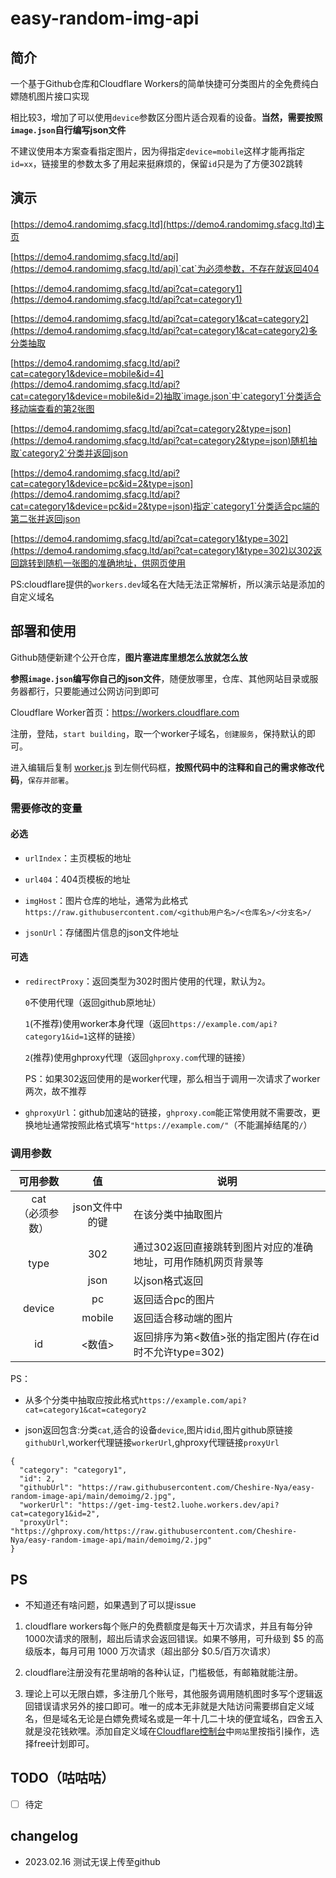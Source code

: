 # easy-random-img-api

## 简介

一个基于Github仓库和Cloudflare Workers的简单快捷可分类图片的全免费纯白嫖随机图片接口实现

相比较3，增加了可以使用`device`参数区分图片适合观看的设备。**当然，需要按照`image.json`自行编写json文件**

不建议使用本方案查看指定图片，因为得指定`device=mobile`这样才能再指定`id=xx`，链接里的参数太多了用起来挺麻烦的，保留`id`只是为了方便302跳转

## 演示

[https://demo4.randomimg.sfacg.ltd](https://demo4.randomimg.sfacg.ltd)主页

[https://demo4.randomimg.sfacg.ltd/api](https://demo4.randomimg.sfacg.ltd/api)`cat`为必须参数，不存在就返回404

[https://demo4.randomimg.sfacg.ltd/api?cat=category1](https://demo4.randomimg.sfacg.ltd/api?cat=category1)

[https://demo4.randomimg.sfacg.ltd/api?cat=category1&cat=category2](https://demo4.randomimg.sfacg.ltd/api?cat=category1&cat=category2)多分类抽取

[https://demo4.randomimg.sfacg.ltd/api?cat=category1&device=mobile&id=4](https://demo4.randomimg.sfacg.ltd/api?cat=category1&device=mobile&id=2)抽取`image.json`中`category1`分类适合移动端查看的第2张图

[https://demo4.randomimg.sfacg.ltd/api?cat=category2&type=json](https://demo4.randomimg.sfacg.ltd/api?cat=category2&type=json)随机抽取`category2`分类并返回json

[https://demo4.randomimg.sfacg.ltd/api?cat=category1&device=pc&id=2&type=json](https://demo4.randomimg.sfacg.ltd/api?cat=category1&device=pc&id=2&type=json)指定`category1`分类适合pc端的第二张并返回json

[https://demo4.randomimg.sfacg.ltd/api?cat=category1&type=302](https://demo4.randomimg.sfacg.ltd/api?cat=category1&type=302)以302返回跳转到随机一张图的准确地址，供网页使用

PS:cloudflare提供的`workers.dev`域名在大陆无法正常解析，所以演示站是添加的自定义域名

## 部署和使用

Github随便新建个公开仓库，**图片塞进库里想怎么放就怎么放**

**参照`image.json`编写你自己的json文件**，随便放哪里，仓库、其他网站目录或服务器都行，只要能通过公网访问到即可

Cloudflare Worker首页：https://workers.cloudflare.com

注册，登陆，`start building`，取一个worker子域名，`创建服务`，保持默认的即可。

进入编辑后复制 [worker.js](https://github.com/Cheshire-Nya/easy-random-img-api/blob/main/方案3/worker.js)  到左侧代码框，**按照代码中的注释和自己的需求修改代码**，`保存并部署`。

### 需要修改的变量

#### 必选

- `urlIndex`：主页模板的地址

- `url404`：404页模板的地址

- `imgHost`：图片仓库的地址，通常为此格式`https://raw.githubusercontent.com/<github用户名>/<仓库名>/<分支名>/`

- `jsonUrl`：存储图片信息的json文件地址

#### 可选

- `redirectProxy`：返回类型为302时图片使用的代理，默认为`2`。

   `0`不使用代理（返回github原地址）

   `1`(不推荐)使用worker本身代理（返回`https://example.com/api?category1&id=1`这样的链接）

   `2`(推荐)使用ghproxy代理（返回`ghproxy.com`代理的链接）  

   PS：如果302返回使用的是worker代理，那么相当于调用一次请求了worker两次，故不推荐

- `ghproxyUrl`：github加速站的链接，`ghproxy.com`能正常使用就不需要改，更换地址通常按照此格式填写`"https://example.com/"`（不能漏掉结尾的`/`）

### 调用参数

<table>
<thead>
  <tr>
    <th>可用参数</th>
    <th>值</th>
    <th>说明</th>
  </tr>
</thead>
<tbody>
  <tr>
    <td align="center">cat<br>（必须参数）</td>
    <td align="center">json文件中的键</td>
    <td>在该分类中抽取图片</td>
  </tr>
  <tr>
    <td align="center" rowspan="2">type</td>
    <td align="center">302</td>
    <td>通过302返回直接跳转到图片对应的准确地址，可用作随机网页背景等</td>
  </tr>
    <tr>
    <td align="center">json</td>
    <td>以json格式返回</td>
  </tr>
  <tr>
    <td align="center" rowspan="2">device</td>
    <td align="center">pc</td>
    <td>返回适合pc的图片</td>
  </tr>
  <tr>
    <td align="center">mobile</td>
    <td>返回适合移动端的图片</td>
  </tr>
  <tr>
    <td align="center">id</td>
    <td align="center">&lt;数值&gt;</td>
    <td>返回排序为第&lt;数值&gt;张的指定图片(存在id时不允许type=302)</td>
  </tr>
</tbody>
</table>
PS：

- 从多个分类中抽取应按此格式`https://example.com/api?cat=category1&cat=category2`

- json返回包含:分类`cat`,适合的设备`device`,图片id`id`,图片github原链接`githubUrl`,worker代理链接`workerUrl`,ghproxy代理链接`proxyUrl`
```
{
  "category": "category1",
  "id": 2,
  "githubUrl": "https://raw.githubusercontent.com/Cheshire-Nya/easy-random-image-api/main/demoimg/2.jpg",
  "workerUrl": "https://get-img-test2.luohe.workers.dev/api?cat=category1&id=2",
  "proxyUrl": "https://ghproxy.com/https://raw.githubusercontent.com/Cheshire-Nya/easy-random-image-api/main/demoimg/2.jpg"
}
```

<!--
### 举个栗子

我希望在[Cheshire-Nya/random-genshin-img](https://github.com/Cheshire-Nya/random-genshin-img)仓库下`纳西妲`文件夹下的35张图片中抽取，那么worker.js中：

[Line5](https://github.com/Cheshire-Nya/easy-random-img-api/blob/5fd71f5a549ab6e5ea8240a15891299bac9a89a2/worker.js#L5)就应该是`var imgHost = "https://raw.githubusercontent.com/Cheshire-Nya/random-genshin-img/main";`

[Line17](https://github.com/Cheshire-Nya/easy-random-img-api/blob/5fd71f5a549ab6e5ea8240a15891299bac9a89a2/worker.js#L17)应为`if (imgPath == '/%E7%BA%B3%E8%A5%BF%E5%A6%B2') { max=35;}`

访问时应使用的链接为`https://<worker域名>/api/纳西妲`
-->

## PS

- 不知道还有啥问题，如果遇到了可以提issue

1. cloudflare workers每个账户的免费额度是每天十万次请求，并且有每分钟1000次请求的限制，超出后请求会返回错误。如果不够用，可升级到 $5 的高级版本，每月可用 1000 万次请求（超出部分 $0.5/百万次请求）

2. cloudflare注册没有花里胡哨的各种认证，门槛极低，有邮箱就能注册。

3. 理论上可以无限白嫖，多注册几个账号，其他服务调用随机图时多写个逻辑返回错误请求另外的接口即可。唯一的成本无非就是大陆访问需要绑自定义域名，但是域名无论是白嫖免费域名或是一年十几二十块的便宜域名，四舍五入就是没花钱欸嘿。添加自定义域在[Cloudflare控制台](https://dash.cloudflare.com/)中`网站`里按指引操作，选择free计划即可。

## TODO（咕咕咕）

- [ ] 待定


## changelog

- 2023.02.16 测试无误上传至github


